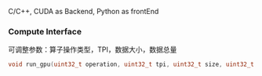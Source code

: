 C/C++, CUDA as Backend, Python as frontEnd

### Compute Interface

可调整参数：算子操作类型，TPI，数据大小，数据总量
```c++
void run_gpu(uint32_t operation, uint32_t tpi, uint32_t size, uint32_t *input_0, uint32_t *input_1, uint32_t *input_2, void *output_data, uint32_t count);
```
